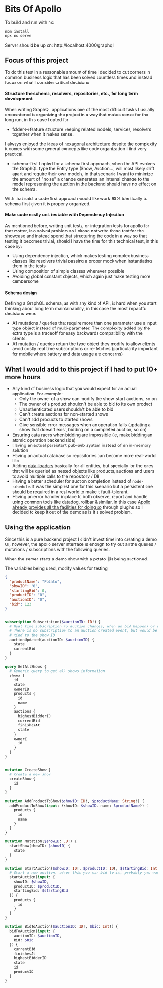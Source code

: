 # Bits Of Apollo

To build and run with nx:

```sh
npm install 
npx nx serve
```

Server should be up on: http://localhost:4000/graphql

## Focus of this project

To do this test in a reasonable amount of time I decided to cut corners in common business logic that has been solved
countless times and instead focus on what I consider critical decisions

#### Structure the schema, resolvers, repositories, etc., for long term development

When writing GraphQL applications one of the most difficult tasks I usually encountered
is organizing the project in a way that makes sense for the long run, in this case I opted for

* folder<=>feature structure keeping related models, services, resolvers together when it makes sense.

I always enjoyed the ideas of [hexagonal architecture](https://en.wikipedia.org/wiki/Hexagonal_architecture_(software))
despite the complexity it comes with some general concepts like code organization I find very practical.

* schema-first
  I opted for a schema first approach, when the API evolves the GraphQL type the Entity type (Show, Auction...) will
  most likely drift apart and require their own models, in that scenario I want to minimize the amount of "noise" a
  change generates, an internal change to the model representing the auction in the backend should have no effect on the
  schema.

With that said, a code first approach would like work 95% identically to schema first given it is properly organized.

#### Make code easily unit testable with Dependency Injection

As mentioned before, writing unit tests, or integration tests for apollo for that matter, is a solved problem
so I chose not write these test for the showcase and instead spend that structuring the code in a way so that
testing it becomes trivial, should I have the time for this technical test, in this case by:

* Using dependency injection, which makes testing complex business classes like resolvers trivial passing a proper mock
  when instantiating them in the tests
* Using composition of simple classes whenever possible
* Avoiding global constant objects, which again just make testing more cumbersome

#### Schema design

Defining a GraphQL schema, as with any kind of API, is hard when you start thinking about long term maintainability,
in this case the most impactful decisions were:

* All mutations / queries that require more than one parameter use a input type object instead of multi-parameter. The
  complexity added by the extra type is a tradeoff for easy backwards compatibility with the clients.
* All mutation / queries return the type object they modify to allow clients avoid costly real time subscriptions or
  re-fetches (particularity important for mobile where battery and data usage are concerns)

## What I would add to this project if I had to put 10+ more hours

* Any kind of business logic that you would expect for an actual application. For example:
  * Only the owner of a show can modify the show, start auctions, so on
  * The owner of a product shouldn't be able to bid to its own product
  * Unauthenticated users shouldn't be able to bid
  * Can't create auctions for non-started shows
  * Can't add products to started shows
  * Give sensible error messages when an operation fails (updating a show that doesn't exist, bidding on a completed
    auction, so on)
* Ensuring data races when bidding are impossible (ie, make bidding an atomic operation backend side)
* Having an actual persistent pub-sub system instead of an in-memory solution
* Having an actual database so repositories can become more real-world like
* Adding [data-loaders](https://github.com/graphql/dataloader) basically for all entities, but specially for the ones
  that will be queried as nested objects like products, auctions and users to avoid multiple calls to the repository /
  DB
* Having a better scheduler for auction completion instead of `node-schedule`. It was the simplest one for this scenario
  but a persistent one should be required in a real world to make it fault-tolerant.
* Having an error handler in place to both observe, report and handle using common tools like datadog, rollbar &
  similar. In this
  case [Apollo already provides all tha facilities for doing so](https://www.apollographql.com/docs/apollo-server/data/errors/)
  through plugins so I decided to keep it out of the demo as is it a solved problem.

## Using the application

Since this is a pure backend project I didn't invest time into creating a demo UI, however, the apollo server interface
is enough to try out all the queries / mutations / subscriptions with the following queries.

When the server starts a demo show with a potato 🥔is being auctioned.

The variables being used, modify values for testing

```json
{
  "productName": "Potato",
  "showID": "0",
  "startingBid": 0,
  "productID": "0",
  "auctionID": "0",
  "bid": 123
}
```

```graphql

subscription Subscription($auctionID: ID!) {
  # Real time subscription to auction changes, when an bid happens or an auction completes this will be invoked
  # There is no subscription to an auction created event, but would be very similar to this one expect
  # tied to the show ID
  auctionUpdated(auctionID: $auctionID) {
    state
    currentBid
  }
}

query GetAllShows {
  # Generic query to get all shows information
  shows {
    id
    state
    ownerID
    products {
      id
      name
    }
    auctions {
      highestBidderID
      currentBid
      finishesAt
      state
    }
    owner{
      id
    }
  }
}


mutation CreateShow {
  # Create a new show
  createShow {
    id
  }
}

mutation AddProductToShow($showID: ID!, $productName: String!) {
  addProductToShow(input: {showID: $showID, name: $productName}) {
    products {
      id
      name
    }
  }
}

mutation Mutation($showID: ID!) {
  startShow(showID: $showID) {
    state
  }
}

mutation StartAuction($showID: ID!, $productID: ID!, $startingBid: Int!) {
  # Start a new auction, after this you can bid to it, probably you want a product before hand
  startAuction(input: {
    showID: $showID,
    productID: $productID,
    startingBid: $startingBid
  }) {
    products {
      id
    }
  }
}

mutation BidToAuction($auctionID: ID!, $bid: Int!) {
  bidToAuction(input: {
    auctionID: $auctionID,
    bid: $bid
  }) {
    currentBid
    finishesAt
    highestBidderID
    state
    id
    productID
  }
}


```
